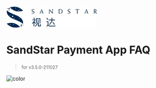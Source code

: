 ![logo](_media/sandstar_logo.jpg) 

# SandStar Payment App FAQ 

> <small>for v3.5.0-211027</small>


![color](#ffffff)

